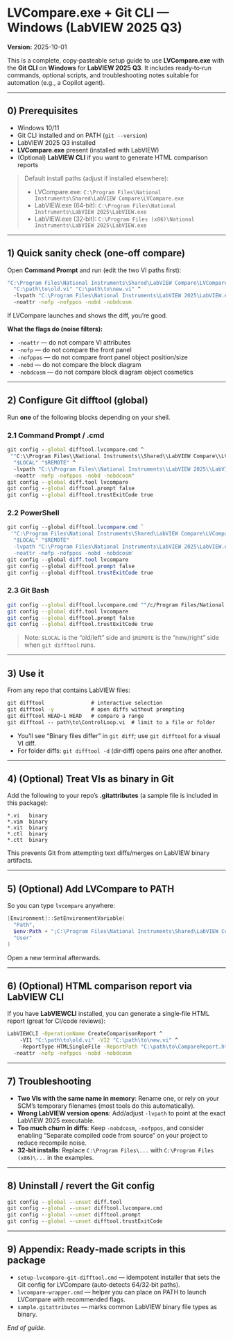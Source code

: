 # LVCompare.exe + Git CLI — Windows (LabVIEW 2025 Q3)
**Version:** 2025-10-01

This is a complete, copy‑pasteable setup guide to use **LVCompare.exe** with the **Git CLI** on **Windows** for **LabVIEW 2025 Q3**. It includes ready‑to‑run commands, optional scripts, and troubleshooting notes suitable for automation (e.g., a Copilot agent).

---

## 0) Prerequisites
- Windows 10/11
- Git CLI installed and on PATH (`git --version`)
- LabVIEW 2025 Q3 installed
- **LVCompare.exe** present (installed with LabVIEW)
- (Optional) **LabVIEW CLI** if you want to generate HTML comparison reports

> Default install paths (adjust if installed elsewhere):
>
> - LVCompare.exe: `C:\Program Files\National Instruments\Shared\LabVIEW Compare\LVCompare.exe`  
> - LabVIEW.exe (64‑bit): `C:\Program Files\National Instruments\LabVIEW 2025\LabVIEW.exe`  
> - LabVIEW.exe (32‑bit): `C:\Program Files (x86)\National Instruments\LabVIEW 2025\LabVIEW.exe`

---

## 1) Quick sanity check (one‑off compare)
Open **Command Prompt** and run (edit the two VI paths first):
```bat
"C:\Program Files\National Instruments\Shared\LabVIEW Compare\LVCompare.exe" ^
  "C:\path\to\old.vi" "C:\path\to\new.vi" ^
  -lvpath "C:\Program Files\National Instruments\LabVIEW 2025\LabVIEW.exe" ^
  -noattr -nofp -nofppos -nobd -nobdcosm
```
If LVCompare launches and shows the diff, you’re good.

**What the flags do (noise filters):**
- `-noattr` — do not compare VI attributes
- `-nofp` — do not compare the front panel
- `-nofppos` — do not compare front panel object position/size
- `-nobd` — do not compare the block diagram
- `-nobdcosm` — do not compare block diagram object cosmetics

---

## 2) Configure Git difftool (global)
Run **one** of the following blocks depending on your shell.

### 2.1 Command Prompt / .cmd
```bat
git config --global difftool.lvcompare.cmd ^
 ""C:\\Program Files\\National Instruments\\Shared\\LabVIEW Compare\\LVCompare.exe" ^
  "$LOCAL" "$REMOTE" ^
  -lvpath "C:\\Program Files\\National Instruments\\LabVIEW 2025\\LabVIEW.exe" ^
  -noattr -nofp -nofppos -nobd -nobdcosm"
git config --global diff.tool lvcompare
git config --global difftool.prompt false
git config --global difftool.trustExitCode true
```

### 2.2 PowerShell
```powershell
git config --global difftool.lvcompare.cmd `
 '"C:\Program Files\National Instruments\Shared\LabVIEW Compare\LVCompare.exe" `
  "$LOCAL" "$REMOTE" `
  -lvpath "C:\Program Files\National Instruments\LabVIEW 2025\LabVIEW.exe" `
  -noattr -nofp -nofppos -nobd -nobdcosm'
git config --global diff.tool lvcompare
git config --global difftool.prompt false
git config --global difftool.trustExitCode true
```

### 2.3 Git Bash
```bash
git config --global difftool.lvcompare.cmd ""/c/Program Files/National Instruments/Shared/LabVIEW Compare/LVCompare.exe" "$LOCAL" "$REMOTE" -lvpath "/c/Program Files/National Instruments/LabVIEW 2025/LabVIEW.exe" -noattr -nofp -nofppos -nobd -nobdcosm"
git config --global diff.tool lvcompare
git config --global difftool.prompt false
git config --global difftool.trustExitCode true
```

> Note: `$LOCAL` is the “old/left” side and `$REMOTE` is the “new/right” side when `git difftool` runs.

---

## 3) Use it
From any repo that contains LabVIEW files:
```bat
git difftool               # interactive selection
git difftool -y            # open diffs without prompting
git difftool HEAD~1 HEAD   # compare a range
git difftool -- path\to\ControlLoop.vi  # limit to a file or folder
```
- You’ll see “Binary files differ” in `git diff`; use `git difftool` for a visual VI diff.
- For folder diffs: `git difftool -d` (dir‑diff) opens pairs one after another.

---

## 4) (Optional) Treat VIs as binary in Git
Add the following to your repo’s **.gitattributes** (a sample file is included in this package):
```gitattributes
*.vi   binary
*.vim  binary
*.vit  binary
*.ctl  binary
*.ctt  binary
```
This prevents Git from attempting text diffs/merges on LabVIEW binary artifacts.

---

## 5) (Optional) Add LVCompare to PATH
So you can type `lvcompare` anywhere:
```powershell
[Environment]::SetEnvironmentVariable(
  "Path",
  $env:Path + ";C:\Program Files\National Instruments\Shared\LabVIEW Compare",
  "User"
)
```
Open a new terminal afterwards.

---

## 6) (Optional) HTML comparison report via LabVIEW CLI
If you have **LabVIEWCLI** installed, you can generate a single‑file HTML report (great for CI/code reviews):
```bat
LabVIEWCLI -OperationName CreateComparisonReport ^
    -VI1 "C:\path\to\old.vi" -VI2 "C:\path\to\new.vi" ^
    -ReportType HTMLSingleFile -ReportPath "C:\path\to\CompareReport.html" ^
  -noattr -nofp -nofppos -nobd -nobdcosm
```

---

## 7) Troubleshooting
- **Two VIs with the same name in memory**: Rename one, or rely on your SCM’s temporary filenames (most tools do this automatically).
- **Wrong LabVIEW version opens**: Add/adjust `-lvpath` to point at the exact LabVIEW 2025 executable.
- **Too much churn in diffs**: Keep `-nobdcosm`, `-nofppos`, and consider enabling “Separate compiled code from source” on your project to reduce recompile noise.
- **32‑bit installs**: Replace `C:\Program Files\...` with `C:\Program Files (x86)\...` in the examples.

---

## 8) Uninstall / revert the Git config
```bat
git config --global --unset diff.tool
git config --global --unset difftool.lvcompare.cmd
git config --global --unset difftool.prompt
git config --global --unset difftool.trustExitCode
```

---

## 9) Appendix: Ready‑made scripts in this package
- `setup-lvcompare-git-difftool.cmd` — idempotent installer that sets the Git config for LVCompare (auto‑detects 64/32‑bit paths).
- `lvcompare-wrapper.cmd` — helper you can place on PATH to launch LVCompare with recommended flags.
- `sample.gitattributes` — marks common LabVIEW binary file types as binary.

*End of guide.*
